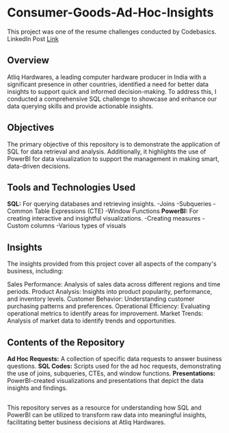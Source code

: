 # Consumer-Goods-Ad-Hoc-Insights
This project was one of the resume challenges conducted by Codebasics.
LinkedIn Post [Link](https://www.linkedin.com/posts/mounikapalli_consumer-goods-adhoc-insights-activity-7182927642310946817-ptE7?utm_source=share&utm_medium=member_desktop)
## Overview
Atliq Hardwares, a leading computer hardware producer in India with a significant presence in other countries, identified a need for better data insights to support quick and informed decision-making. To address this, I conducted a comprehensive SQL challenge to showcase and enhance our data querying skills and provide actionable insights.
## Objectives
The primary objective of this repository is to demonstrate the application of SQL for data retrieval and analysis. Additionally, it highlights the use of PowerBI for data visualization to support the management in making smart, data-driven decisions.
## Tools and Technologies Used
**SQL:** For querying databases and retrieving insights.
 -Joins
 -Subqueries
 -Common Table Expressions (CTE)
 -Window Functions
**PowerBI:** For creating interactive and insightful visualizations.
 -Creating measures
 -Custom columns
 -Various types of visuals
## Insights
The insights provided from this project cover all aspects of the company's business, including:

Sales Performance: Analysis of sales data across different regions and time periods.
Product Analysis: Insights into product popularity, performance, and inventory levels.
Customer Behavior: Understanding customer purchasing patterns and preferences.
Operational Efficiency: Evaluating operational metrics to identify areas for improvement.
Market Trends: Analysis of market data to identify trends and opportunities.
## Contents of the Repository
**Ad Hoc Requests:** A collection of specific data requests to answer business questions.
**SQL Codes:** Scripts used for the ad hoc requests, demonstrating the use of joins, subqueries, CTEs, and window functions.
**Presentations:** PowerBI-created visualizations and presentations that depict the data insights and findings.
  ## 
  This repository serves as a resource for understanding how SQL and PowerBI can be utilized to transform raw data into meaningful insights, facilitating better business decisions at Atliq Hardwares.
